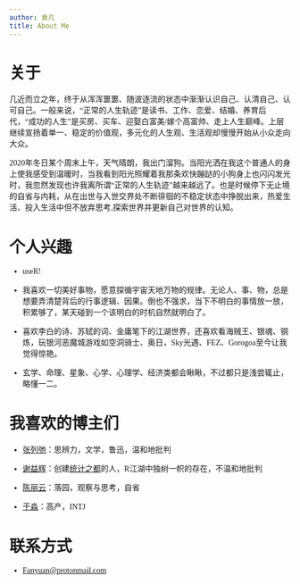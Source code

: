 ```yaml
---
author: 袁凡
title: About Me
---
```


# <font face="黑体">**关于**

<font face="宋体"> 几近而立之年，终于从浑浑噩噩、随波逐流的状态中渐渐认识自己、认清自己、认可自己。一般来说，“正常的人生轨迹”是读书、工作、恋爱、结婚、养育后代，“成功的人生”是买房、买车、迎娶白富美/嫁个高富帅、走上人生巅峰。上层继续宣扬着单一、稳定的价值观，多元化的人生观、生活观却慢慢开始从小众走向大众。

<font face="宋体"> 2020年冬日某个周末上午，天气晴朗，我出门溜狗。当阳光洒在我这个普通人的身上使我感受到温暖时，当我看到阳光照耀着我那条欢快蹦跶的小狗身上也闪闪发光时，我忽然发现也许我离所谓“正常的人生轨迹”越来越远了。也是时候停下无止境的自省与内耗，从在出世与入世交界处不断徘徊的不稳定状态中挣脱出来，热爱生活、投入生活中但不放弃思考,探索世界并更新自己对世界的认知。



# <font face="黑体" >**个人兴趣**

+ <font face="宋体"> useR!

+ <font face="宋体">我喜欢一切美好事物，愿意探循宇宙天地万物的规律。无论人、事、物，总是想要弄清楚背后的行事逻辑、因果。倒也不强求，当下不明白的事情放一放，积累够了，某天碰到一个该明白的时机自然就明白了。

+ <font face="宋体">喜欢李白的诗、苏轼的词、金庸笔下的江湖世界，还喜欢看海贼王、银魂、钢炼，玩银河恶魔城游戏如空洞骑士、奥日，Sky光遇、FEZ、Gorogoa至今让我觉得惊艳。 

+ <font face="宋体">玄学、命理、星象、心学、心理学、经济类都会瞅瞅，不过都只是浅尝辄止，略懂一二。



# <font face="黑体">**我喜欢的博主们**

+ <font face="宋体">[张列弛](https://www.liechi.org/)：思辨力，文学，鲁迅，温和地批判

+ <font face="宋体">[谢益辉](https://yihui.org/)：创建[统计之都](https://d.cosx.org/)的人，R江湖中独树一帜的存在，不温和地批判

+ <font face="宋体">[陈丽云](http://www.loyhome.com/)：落园，观察与思考，自省

+ <font face="宋体">[于淼](https://yufree.cn/)：高产，INTJ



# <font face="黑体">**联系方式**

+ <font face="宋体">Fanyuan@protonmail.com



